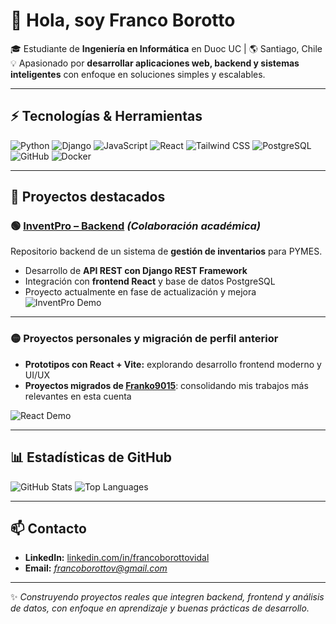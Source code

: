# 👋 Hola, soy Franco Borotto

🎓 Estudiante de **Ingeniería en Informática** en Duoc UC | 🌎 Santiago, Chile  
💡 Apasionado por **desarrollar aplicaciones web, backend y sistemas inteligentes** con enfoque en soluciones simples y escalables.  

---

## ⚡ Tecnologías & Herramientas
![Python](https://img.shields.io/badge/Python-3.10-blue?style=for-the-badge&logo=python&logoColor=white)
![Django](https://img.shields.io/badge/Django-4.2-green?style=for-the-badge&logo=django&logoColor=white)
![JavaScript](https://img.shields.io/badge/JavaScript-ES6-yellow?style=for-the-badge&logo=javascript&logoColor=black)
![React](https://img.shields.io/badge/React-18.2-blue?style=for-the-badge&logo=react&logoColor=white)
![Tailwind CSS](https://img.shields.io/badge/TailwindCSS-3.3-blue?style=for-the-badge&logo=tailwind-css&logoColor=white)
![PostgreSQL](https://img.shields.io/badge/PostgreSQL-15-blue?style=for-the-badge&logo=postgresql&logoColor=white)
![GitHub](https://img.shields.io/badge/GitHub-Full-black?style=for-the-badge&logo=github&logoColor=white)
![Docker](https://img.shields.io/badge/Docker-24-blue?style=for-the-badge&logo=docker&logoColor=white)

---

## 📌 Proyectos destacados

### 🟢 [InventPro – Backend](https://github.com/JavierHermosilla/inventPro-backend) *(Colaboración académica)*
Repositorio backend de un sistema de **gestión de inventarios** para PYMES.  
- Desarrollo de **API REST con Django REST Framework**  
- Integración con **frontend React** y base de datos PostgreSQL  
- Proyecto actualmente en fase de actualización y mejora  
![InventPro Demo](#) <!-- reemplaza con captura o gif real -->

---

### 🟡 Proyectos personales y migración de perfil anterior
- **Prototipos con React + Vite:** explorando desarrollo frontend moderno y UI/UX  
- **Proyectos migrados de [Franko9015](https://github.com/Franko9015)**: consolidando mis trabajos más relevantes en esta cuenta  

![React Demo](#) <!-- reemplaza con captura o gif real -->

---

## 📊 Estadísticas de GitHub
![GitHub Stats](https://github-readme-stats.vercel.app/api?username=Frank9015&show_icons=true&theme=dark&count_private=true)
![Top Languages](https://github-readme-stats.vercel.app/api/top-langs/?username=Frank9015&layout=compact&theme=dark)

---

## 📫 Contacto
- **LinkedIn:** [linkedin.com/in/francoborottovidal](https://www.linkedin.com/in/francoborottovidal)  
- **Email:** *francoborottov@gmail.com*  

---

✨ *Construyendo proyectos reales que integren backend, frontend y análisis de datos, con enfoque en aprendizaje y buenas prácticas de desarrollo.*
